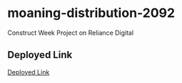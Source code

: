 # moaning-distribution-2092
Construct Week Project on Reliance Digital
## Deployed Link 
<a href="https://tangerine-sprinkles-b765e6.netlify.app/">Deployed Link</a>
